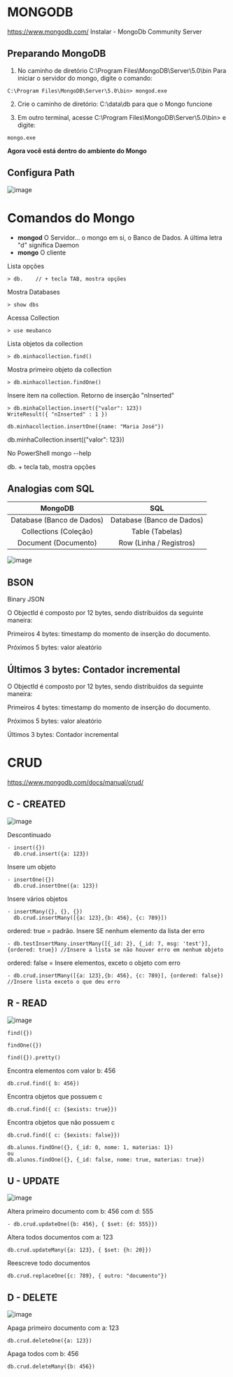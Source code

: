# MONGODB

https://www.mongodb.com/ 
Instalar - MongoDb Community Server

## Preparando MongoDB
1. No caminho de diretório C:\Program Files\MongoDB\Server\5.0\bin
Para iniciar o servidor do mongo, digite o comando:
```console
C:\Program Files\MongoDB\Server\5.0\bin> mongod.exe
```

2. Crie o caminho de diretório: C:\data\db para que o Mongo funcione

3. Em outro terminal, acesse C:\Program Files\MongoDB\Server\5.0\bin> e digite: 
```console
mongo.exe 
```

**Agora você está dentro do ambiente do Mongo**

## Configura Path
![image](https://user-images.githubusercontent.com/58392536/212484755-ab8b1cdf-4303-434e-9ba2-98fa42711ef6.png)




# Comandos do Mongo
* **mongod** O Servidor... o mongo em si, o Banco de Dados. A última letra "d" significa Daemon
* **mongo** O cliente


Lista opções
```shell 
> db.    // + tecla TAB, mostra opções
``` 

Mostra Databases
```console
> show dbs
```

Acessa Collection
```console
> use meubanco
```

Lista objetos da collection
```console
> db.minhacollection.find() 
```

Mostra primeiro objeto da collection
```console
> db.minhacollection.findOne() 
```

Insere item na collection. Retorno de inserção "nInserted"
```mongo
> db.minhaCollection.insert({"valor": 123})
WriteResult({ "nInserted" : 1 })
```





```console
db.minhacollection.insertOne({name: "Maria José"}) 
```


db.minhaCollection.insert({"valor": 123})





No PowerShell
mongo --help

db. + tecla tab, mostra opções

## Analogias com SQL

MongoDB | SQL
:--------:|:------------:
Database (Banco de Dados) | Database (Banco de Dados)
Collections (Coleção) | Table (Tabelas)
Document (Documento) | Row (Linha / Registros)

![image](https://user-images.githubusercontent.com/58392536/212488367-5c8787da-71fa-4580-a7c5-d614c088eb21.png)

## BSON
Binary JSON  

O ObjectId é composto por 12 bytes, sendo distribuídos da seguinte maneira:

Primeiros 4 bytes: timestamp do momento de inserção do documento.

Próximos 5 bytes: valor aleatório

Últimos 3 bytes: Contador incremental
---------------
O ObjectId é composto por 12 bytes, sendo distribuídos da seguinte maneira:

Primeiros 4 bytes: timestamp do momento de inserção do documento.

Próximos 5 bytes: valor aleatório

Últimos 3 bytes: Contador incremental


# CRUD
https://www.mongodb.com/docs/manual/crud/

## C - CREATED
![image](https://user-images.githubusercontent.com/58392536/212552345-03307971-200d-47bc-ab25-5d49e561a032.png)

Descontinuado
```
- insert({})
  db.crud.insert({a: 123})
```
Insere um objeto
```  
- insertOne({})
  db.crud.insertOne({a: 123})
```
Insere vários objetos
```
- insertMany({}, {}, {})
  db.crud.insertMany([{a: 123},{b: 456}, {c: 789}])
```
ordered: true = padrão. Insere SE nenhum elemento da lista der erro
```  
- db.testInsertMany.insertMany([{_id: 2}, {_id: 7, msg: 'test'}], {ordered: true}) //Insere a lista se não houver erro em nenhum objeto
```
ordered: false = Insere elementos, exceto o objeto com erro
```
- db.crud.insertMany([{a: 123},{b: 456}, {c: 789}], {ordered: false}) //Insere lista exceto o que deu erro
```
## R - READ
![image](https://user-images.githubusercontent.com/58392536/212552414-1841fee7-cddb-48c3-922e-5d72e111f222.png)

```
find({})
```
```
findOne({})
```
```
find({}).pretty()
```
Encontra elementos com valor b: 456
```
db.crud.find({ b: 456})
```
Encontra objetos que possuem c
```
db.crud.find({ c: {$exists: true}})
```
Encontra objetos que não possuem c
```
db.crud.find({ c: {$exists: false}})
```
``` Traz somente campos nome e materias. SQL = SELECT nome, materias FROM alunos
db.alunos.findOne({}, {_id: 0, nome: 1, materias: 1})
ou
db.alunos.findOne({}, {_id: false, nome: true, materias: true})
```
## U - UPDATE
![image](https://user-images.githubusercontent.com/58392536/212552452-d05005d7-29c4-49bc-951a-f675b8236a65.png)

Altera primeiro documento com b: 456 com d: 555
```
- db.crud.updateOne({b: 456}, { $set: {d: 555}})
```
Altera todos documentos com a: 123
```
db.crud.updateMany({a: 123}, { $set: {h: 20}})
```
Reescreve todo documentos
```
db.crud.replaceOne({c: 789}, { outro: "documento"})
```
## D - DELETE
![image](https://user-images.githubusercontent.com/58392536/212552490-f44006d0-1706-4f8d-a1d4-3dcb58ba1a66.png)

Apaga primeiro documento com a: 123
```
db.crud.deleteOne({a: 123})
```
Apaga todos com b: 456
```
db.crud.deleteMany({b: 456})
```
